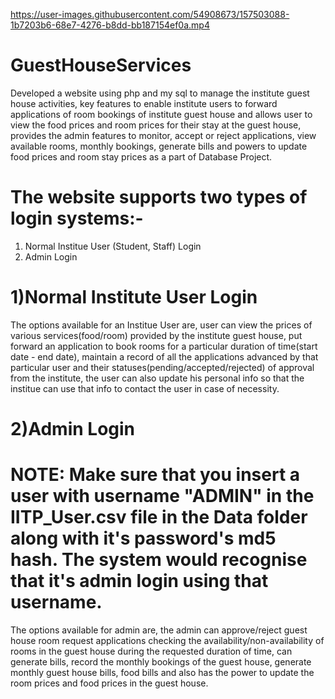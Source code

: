 

https://user-images.githubusercontent.com/54908673/157503088-1b7203b6-68e7-4276-b8dd-bb187154ef0a.mp4

# GuestHouseServices
  Developed a website using php and my sql to manage the institute guest house activities, key features to enable institute users to forward applications of room bookings of institute guest house and allows user to view the food prices and room prices for their stay at the guest house, provides the admin features to monitor, accept or reject applications, view available rooms, monthly bookings, generate bills and powers to update food prices and room stay prices as a part of Database Project.

# The website supports two types of login systems:-
  1) Normal Institue User (Student, Staff) Login
  2) Admin Login

# 1)Normal Institute User Login
  The options available for an Institue User are, user can view the prices of various services(food/room) provided by the institute guest house, put forward an application to book rooms for a particular duration of time(start date - end date), maintain a record of all the applications advanced by that particular user and their statuses(pending/accepted/rejected) of approval from the institute, the user can also update his personal info so that the institue can use that info to contact the user in case of necessity.
 
# 2)Admin Login
  # NOTE: Make sure that you insert a user with username "ADMIN" in the IITP_User.csv file in the Data folder along with it's password's md5 hash. The system would     recognise that it's admin login using that username.
  The options available for admin are, the admin can approve/reject guest house room request applications checking the availability/non-availability of rooms in the guest house during the requested duration of time, can generate bills, record the monthly bookings of the guest house, generate monthly guest house bills, food bills and also has the power to update the room prices and food prices in the guest house.
 


